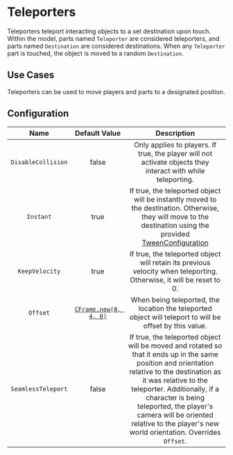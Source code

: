 # Teleporters

Teleporters teleport interacting objects to a set destination upon touch. Within the model, parts named `Teleporter` are considered teleporters, and parts named `Destination` are considered destinations. When any `Teleporter` part is touched, the object is moved to a random `Destination`.

## Use Cases

Teleporters can be used to move players and parts to a designated position.

## Configuration

| Name | Default Value | Description
|:-----:|:-----:|:-----:
| `DisableCollision` | false | Only applies to players. If true, the player will not activate objects they interact with while teleporting.
| `Instant` | true | If true, the teleported object will be instantly moved to the destination. Otherwise, they will move to the destination using the provided [TweenConfiguration](/docs/global-configurations/tween-configurations.md)
| `KeepVelocity` | true | If true, the teleported object will retain its previous velocity when teleporting. Otherwise, it will be reset to 0.
| `Offset` | [`CFrame.new(0, 4, 0)`](https://create.roblox.com/docs/reference/engine/datatypes/CFrame) | When being teleported, the location the teleported object will teleport to will be offset by this value.
| `SeamlessTeleport` | false | If true, the teleported object will be moved and rotated so that it ends up in the same position and orientation relative to the destination as it was relative to the teleporter. Additionally, if a character is being teleported, the player's camera will be oriented relative to the player's new world orientation. Overrides `Offset`.